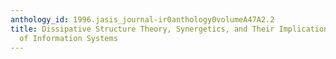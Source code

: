 ```yaml
---
anthology_id: 1996.jasis_journal-ir0anthology0volumeA47A2.2
title: Dissipative Structure Theory, Synergetics, and Their Implications for the Management
  of Information Systems
---
```

